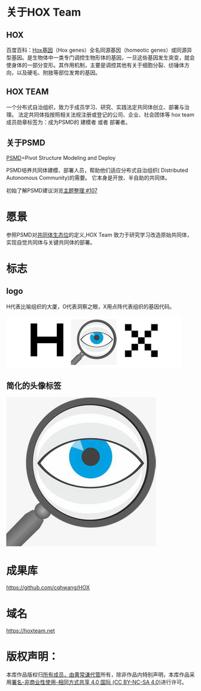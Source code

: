 # 关于HOX Team


## HOX
百度百科：[Hox基因](https://baike.baidu.com/item/Hox%E5%9F%BA%E5%9B%A0/8729295?fr=aladdin)（Hox genes）全名同源基因（homeotic genes）或同源异型基因。是生物体中一类专门调控生物形体的基因，一旦这些基因发生突变，就会使身体的一部分变形。其作用机制，主要是调控其他有关于细胞分裂、纺锤体方向，以及硬毛、附肢等部位发育的基因。

## HOX TEAM

一个分布式自治组织，致力于成员学习、研究、实践法定共同体创立、部署与治理。
法定共同体指按照相关法规注册或登记的公司、企业、社会团体等
hox team 成员勋章标签为：成为PSMD的 建模者 或者 部署者。

## 关于PSMD

[PSMD](https://github.com/xuemen/PSMD)=Pivot Structure Modeling and Deploy

PSMD培养共同体建模、部署人员，帮助他们适应分布式自治组织( Distributed Autonomous Community)的需要。
它本身是开放、半自助的共同体。

初始了解PSMD建议浏览[主题整理 #107](https://github.com/xuemen/PSMD/issues/107)

# 愿景

参照PSMD对[共同体生态位](https://github.com/xuemen/PSMD#%E7%94%9F%E6%80%81%E4%BD%8D)的定义,HOX Team 致力于研究学习改造原始共同体，实现自觉共同体与关键共同体的部署。

# 标志

## logo

H代表比喻组织的大厦，O代表洞察之眼，X用点阵代表组织的基因代码。

![HoX logo](https://raw.githubusercontent.com/cqhwang/image/master/HOX%20logo.jpg)

## 简化的头像标签
 
![HOX 头像标签](https://raw.githubusercontent.com/cqhwang/image/master/HOX%20%E6%A0%87%E7%AD%BE.jpg)


# 成果库
https://github.com/cqhwang/HOX

# 域名
https://hoxteam.net

# 版权声明：
本库作品版权归[所有成员，由黄常谦代管](mailto:huangchangqian@hoxteam.onexmail.com)所有，除非作品内特别声明，本库作品采用[署名-非商业性使用-相同方式共享 4.0 国际 (CC BY-NC-SA 4.0)](http://creativecommons.org/licenses/by-nc-sa/4.0/)进行许可。

